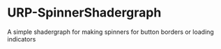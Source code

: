 # URP-SpinnerShadergraph
A simple shadergraph for making spinners for button borders or loading indicators
